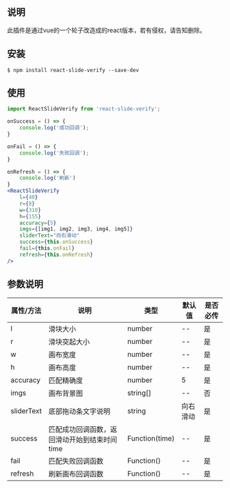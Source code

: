 ## 说明
此插件是通过vue的一个轮子改造成的react版本，若有侵权，请告知删除。


## 安装
``` shell
$ npm install react-slide-verify --save-dev
```

## 使用
```jsx
import ReactSlideVerify from 'react-slide-verify';

onSuccess = () => {
    console.log('成功回调');
}

onFail = () => {
    console.log('失败回调');
}

onRefresh = () => {
    console.log('刷新')
}
<ReactSlideVerify
    l={40}
    r={8}
    w={310}
    h={155}
    accuracy={5}
    imgs={[img1, img2, img3, img4, img5]}
    sliderText="向右滑动"
    success={this.onSuccess}
    fail={this.onFail}
    refresh={this.onRefresh}
/>

```

## 参数说明

| 属性/方法  | 说明                                         | 类型           | 默认值   | 是否必传 |
| ---------- | -------------------------------------------- | -------------- | -------- | -------- |
| l          | 滑块大小                                     | number         | --       | 是       |
| r          | 滑块突起大小                                 | number         | --       | 是       |
| w          | 画布宽度                                     | number         | --       | 是       |
| h          | 画布高度                                     | number         | --       | 是       |
| accuracy   | 匹配精确度                                   | number         | 5        | 是       |
| imgs       | 画布背景图                                   | string[]       | --       | 否       |
| sliderText | 底部拖动条文字说明                           | string         | 向右滑动 | 是       |
| success    | 匹配成功回调函数，返回滑动开始到结束时间time | Function(time) | --       | 是       |
| fail       | 匹配失败回调函数                             | Function()     | --       | 是       |
| refresh    | 刷新画布回调函数                             | Function()     | --       | 是       |

